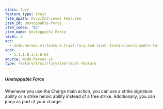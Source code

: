 ```yaml
---
class: fury
feature_type: trait
file_dpath: Fury/2nd-Level Features
item_id: unstoppable-force
item_index: '03'
item_name: Unstoppable Force
level: 2
scc:
  - mcdm.heroes.v1:feature.trait.fury.2nd-level-feature:unstoppable-force
scdc:
  - 1.1.1:8.1.5.6:03
source: mcdm.heroes.v1
type: feature/trait/fury/2nd-level-feature
---
```


##### Unstoppable Force

Whenever you use the Charge main action, you can use a strike signature ability or a strike heroic ability instead of a free strike. Additionally, you can jump as part of your charge.
